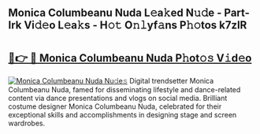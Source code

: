 ## Monica Columbeanu Nuda L𝚎a𝚔ed N𝚞𝚍e - Part-Irk Vi𝚍𝚎o L𝚎a𝚔s - H𝚘𝚝 O𝚗𝚕yf𝚊ns P𝚑𝚘tos k7zIR

# <h2><a href="http://kf5bmc8.oniu.top/?m=Monica+Columbeanu+Nuda">🔗👉 🔴 Monica Columbeanu Nuda P𝚑ot𝚘𝚜 V𝚒d𝚎o</a></h2>

[![Monica Columbeanu Nuda Nu𝚍e𝚜](https://i.imgur.com/0qMVB7G.gif)](http://kf5bmc8.oniu.top/?m=Monica+Columbeanu+Nuda)
Digital trendsetter Monica Columbeanu Nuda, famed for disseminating lifestyle and dance-related content via dance presentations and vlogs on social media. Brilliant costume designer Monica Columbeanu Nuda, celebrated for their exceptional skills and accomplishments in designing stage and screen wardrobes.  
